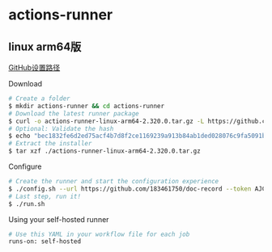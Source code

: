 
# actions-runner

## linux arm64版

[GitHub设置路径](https://github.com/183461750/doc-record/settings/actions/runners/new?arch=arm64&os=linux)

Download

```bash
# Create a folder
$ mkdir actions-runner && cd actions-runner
# Download the latest runner package
$ curl -o actions-runner-linux-arm64-2.320.0.tar.gz -L https://github.com/actions/runner/releases/download/v2.320.0/actions-runner-linux-arm64-2.320.0.tar.gz
# Optional: Validate the hash
$ echo "bec1832fe6d2ed75acf4b7d8f2ce1169239a913b84ab1ded028076c9fa5091b8  actions-runner-linux-arm64-2.320.0.tar.gz" | shasum -a 256 -c
# Extract the installer
$ tar xzf ./actions-runner-linux-arm64-2.320.0.tar.gz
```

Configure

```bash
# Create the runner and start the configuration experience
$ ./config.sh --url https://github.com/183461750/doc-record --token AJCNPVIBLPPE3QLBOZQHPALHCPCYW
# Last step, run it!
$ ./run.sh
```

Using your self-hosted runner

```bash
# Use this YAML in your workflow file for each job
runs-on: self-hosted
```
